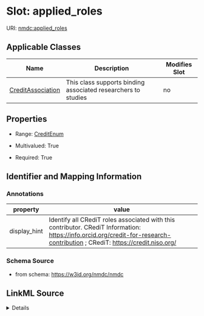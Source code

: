 # Slot: applied_roles

URI: [nmdc:applied_roles](https://w3id.org/nmdc/applied_roles)



<!-- no inheritance hierarchy -->




## Applicable Classes

| Name | Description | Modifies Slot |
| --- | --- | --- |
[CreditAssociation](CreditAssociation.md) | This class supports binding associated researchers to studies |  no  |







## Properties

* Range: [CreditEnum](CreditEnum.md)

* Multivalued: True

* Required: True





## Identifier and Mapping Information





### Annotations

| property | value |
| --- | --- |
| display_hint | Identify all CRediT roles associated with this contributor. CRediT Information: https://info.orcid.org/credit-for-research-contribution ; CRediT: https://credit.niso.org/ |



### Schema Source


* from schema: https://w3id.org/nmdc/nmdc




## LinkML Source

<details>
```yaml
name: applied_roles
annotations:
  display_hint:
    tag: display_hint
    value: 'Identify all CRediT roles associated with this contributor. CRediT Information:
      https://info.orcid.org/credit-for-research-contribution ; CRediT: https://credit.niso.org/'
from_schema: https://w3id.org/nmdc/nmdc
rank: 1000
domain: CreditAssociation
multivalued: true
alias: applied_roles
domain_of:
- CreditAssociation
range: credit enum
required: true

```
</details>